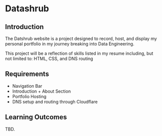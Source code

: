 # Datashrub

## Introduction
The Datshrub website is a project designed to record, host, and display my personal portfolio in my journey breaking into Data Engineering.

This project will be a reflection of skills listed in my resume including, but not limited to: HTML, CSS, and DNS routing 

## Requirements
- Navigation Bar
- Introduction + About Section
- Portfolio Hosting
- DNS setup and routing through Cloudflare

## Learning Outcomes
TBD.

